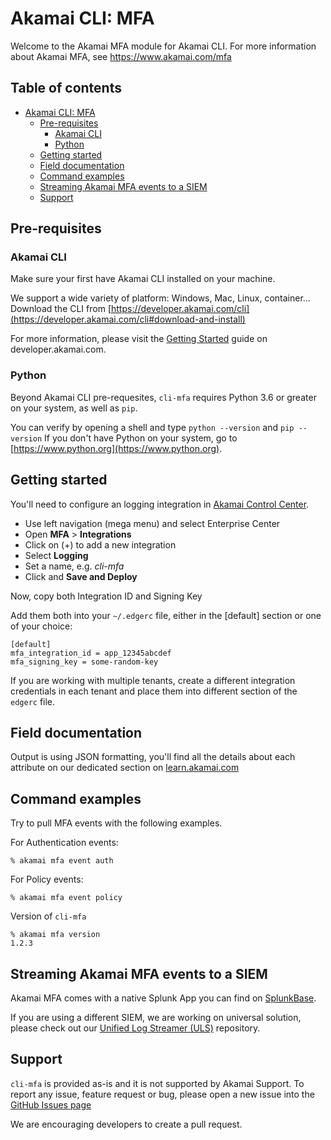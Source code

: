 # Akamai CLI: MFA

Welcome to the Akamai MFA module for Akamai CLI.
For more information about Akamai MFA, see https://www.akamai.com/mfa

## Table of contents<!-- omit in toc -->

- [Akamai CLI: MFA](#akamai-cli-mfa)
  - [Pre-requisites](#pre-requisites)
    - [Akamai CLI](#akamai-cli)
    - [Python](#python)
  - [Getting started](#getting-started)
  - [Field documentation](#field-documentation)
  - [Command examples](#command-examples)
  - [Streaming Akamai MFA events to a SIEM](#streaming-akamai-mfa-events-to-a-siem)
  - [Support](#support)


## Pre-requisites

### Akamai CLI

Make sure your first have Akamai CLI installed on your machine.

We support a wide variety of platform: Windows, Mac, Linux, container...
Download the CLI from [https://developer.akamai.com/cli](https://developer.akamai.com/cli#download-and-install)

For more information, please visit the [Getting Started](https://developer.akamai.com/cli/docs/getting-started) guide on developer.akamai.com.

### Python

Beyond Akamai CLI pre-requesites, `cli-mfa` requires Python 3.6 or greater on your system, as well as `pip`.

You can verify by opening a shell and type `python --version` and `pip --version`
If you don't have Python on your system, go to [https://www.python.org](https://www.python.org).

## Getting started

You'll need to configure an logging integration in [Akamai Control Center](https://control.akamai.com).

- Use left navigation (mega menu) and select Enterprise Center
- Open **MFA** > **Integrations**
- Click on (+) to add a new integration
- Select **Logging**
- Set a name, e.g. *cli-mfa*
- Click and **Save and Deploy**

Now, copy both Integration ID and Signing Key

Add them both into your `~/.edgerc` file, either in the [default] section or one of your choice:

```
[default]
mfa_integration_id = app_12345abcdef
mfa_signing_key = some-random-key
```

If you are working with multiple tenants, create a different integration credentials in each tenant and place them into different section of the `edgerc` file.

## Field documentation

Output is using JSON formatting, you'll find all the details about each attribute on our dedicated section on [learn.akamai.com](https://learn.akamai.com/en-us/webhelp/enterprise-mfa/akamai-mfa-logs-from-splunk-application/GUID-0F17296F-90F3-483E-AFDE-F98FBC51A8AC.html)

## Command examples

Try to pull MFA events with the following examples.

For Authentication events:

```
% akamai mfa event auth
```

For Policy events:
```
% akamai mfa event policy
```

Version of `cli-mfa`

```
% akamai mfa version
1.2.3
```

## Streaming Akamai MFA events to a SIEM

Akamai MFA comes with a native Splunk App you can find on [SplunkBase](https://splunkbase.splunk.com/app/5490/).

If you are using a different SIEM, we are working on universal solution, please check out our [Unified Log Streamer (ULS)](https://github.com/akamai/uls) repository.

## Support

`cli-mfa` is provided as-is and it is not supported by Akamai Support.
To report any issue, feature request or bug, please open a new issue into the [GitHub Issues page](https://github.com/akamai/cli-mfa/issues)

We are encouraging developers to create a pull request.

